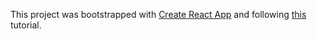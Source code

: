 This project was bootstrapped with [Create React App](https://github.com/facebook/create-react-app) and following [this](https://www.smashingmagazine.com/2020/06/rest-api-react-fetch-axios/) tutorial.